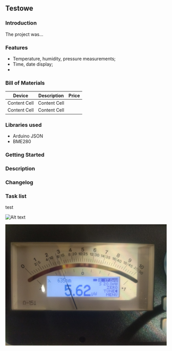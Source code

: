 ## Testowe

### Introduction

The project was...

### Features

- Temperature, humidity, pressure measurements;
- Time, date display;
-  

### Bill of Materials

| Device  		| Description 	| Price		| 
| ------------- | ------------- |-----------|
| Content Cell  | Content Cell  |			|
| Content Cell  | Content Cell  |			|

### Libraries used

- Arduino JSON
- BME280

### Getting Started

### Description

### Changelog

### Task list

test

![Alt text](Testowe/Pictures/IMG1.jpg?raw=true "Title")

![Screenshot](Pictures/IMG1.jpg)

